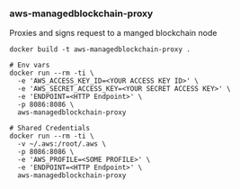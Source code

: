 ### aws-managedblockchain-proxy

Proxies and signs request to a manged blockchain node

```shell
docker build -t aws-managedblockchain-proxy .

# Env vars
docker run --rm -ti \
  -e 'AWS_ACCESS_KEY_ID=<YOUR ACCESS KEY ID>' \
  -e 'AWS_SECRET_ACCESS_KEY=<YOUR SECRET ACCESS KEY>' \
  -e 'ENDPOINT=<HTTP Endpoint>' \
  -p 8086:8086 \
  aws-managedblockchain-proxy

# Shared Credentials
docker run --rm -ti \
  -v ~/.aws:/root/.aws \
  -p 8086:8086 \
  -e 'AWS_PROFILE=<SOME PROFILE>' \
  -e 'ENDPOINT=<HTTP Endpoint>' \
  aws-managedblockchain-proxy
```